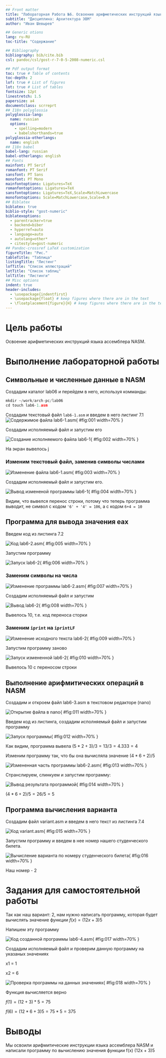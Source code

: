 ```yaml
---
## Front matter
title: "Лабораторная Работа №6. Освоение арифметических инструкций языка ассемблера NASM."
subtitle: "Дисциплина: Архитектура ЭВМ"
author: "Иван Шевырев"

## Generic otions
lang: ru-RU
toc-title: "Содержание"

## Bibliography
bibliography: bib/cite.bib
csl: pandoc/csl/gost-r-7-0-5-2008-numeric.csl

## Pdf output format
toc: true # Table of contents
toc-depth: 2
lof: true # List of figures
lot: true # List of tables
fontsize: 12pt
linestretch: 1.5
papersize: a4
documentclass: scrreprt
## I18n polyglossia
polyglossia-lang:
  name: russian
  options:
	- spelling=modern
	- babelshorthands=true
polyglossia-otherlangs:
  name: english
## I18n babel
babel-lang: russian
babel-otherlangs: english
## Fonts
mainfont: PT Serif
romanfont: PT Serif
sansfont: PT Sans
monofont: PT Mono
mainfontoptions: Ligatures=TeX
romanfontoptions: Ligatures=TeX
sansfontoptions: Ligatures=TeX,Scale=MatchLowercase
monofontoptions: Scale=MatchLowercase,Scale=0.9
## Biblatex
biblatex: true
biblio-style: "gost-numeric"
biblatexoptions:
  - parentracker=true
  - backend=biber
  - hyperref=auto
  - language=auto
  - autolang=other*
  - citestyle=gost-numeric
## Pandoc-crossref LaTeX customization
figureTitle: "Рис."
tableTitle: "Таблица"
listingTitle: "Листинг"
lofTitle: "Список иллюстраций"
lotTitle: "Список таблиц"
lolTitle: "Листинги"
## Misc options
indent: true
header-includes:
  - \usepackage{indentfirst}
  - \usepackage{float} # keep figures where there are in the text
  - \floatplacement{figure}{H} # keep figures where there are in the text
---
```


# Цель работы


Освоение арифметических инструкций языка ассемблера NASM.

# Выполнение лабораторной работы

## Символьные и численные данные в NASM
Создадим каталог lab06 и перейдем в него, используя комманды:

```nasm
mkdir ~/work/arch-pc/lab06
cd touch lab6-1.asm
```

Создадим текстовый файл `lab6-1.asm` и введем в него листинг 7.1
![Содержимое файла lab6-1.asm](image/1.png){ #fig:001 width=70% }

Создадим исполняемый файл и запустим его

![Создание исполняемого файла lab6-1](image/2.png){ #fig:002 width=70% }

На экран вывелось j

### Изменим текстовый файл, заменив символы числами

![Изменение файла lab6-1.asm](image/3.png){ #fig:003 width=70% }

Создадим исполняемый файл и запустим его.


![Вывод измененой программы lab6-1](image/4.png){ #fig:004 width=70% }

Видим, что вывелся перенос строки, потому что теперь программа выводит, не символ с кодом `'6' + '4' = 106`, а с кодом `6+4 = 10`

## Программа для вывода значения eax


Введем код из листинга 7.2 

![Код lab6-2.asm](image/5.png){ #fig:005 width=70% }

Запустим программу

![Запуск lab6-2](image/6.png){ #fig:006 width=70% }

### Заменим символы на числа

![Изменение программы lab6-2.asm](image/7.png){ #fig:007 width=70% }

Создадим исполняемый файл и запустим

![Вывод lab6-2](image/8.png){ #fig:008 width=70% }

Вывелось 10, т.е. код переноса сторки

### Заменим `iprint` на `iprintLF`


![Изменение исходного текста lab6-2](image/9.png){ #fig:009 width=70% }

Запустим программу заново

![Запуск измененной lab6-2](image/10.png){ #fig:010 width=70% }

Вывелось 10 с переносом строки

## Выполнение арифмитических операций в NASM

Создадим и откроем файл lab6-3.asm в текстовом редакторе (nano)

![Открытие файла в nano](image/11.png){ #fig:011 width=70% }

Введем код из листинга, создадим исполняемый файл и запустим программу

![Запуск программы](image/12.png){ #fig:012 width=70% }

Как видим, программа вывела $(5*2+3)/3 = 13/3 = 4.333 = 4$


Изменим программу так, что бы она вычисляла значение $(4*6 + 2)/5$

![Измененная часть программы lab6-2.asm](image/13.png){ #fig:013 width=70% }

Странслируем, слинкуем и запустим программу: 

![Вывод результата программой](image/14.png){ #fig:014 width=70% }

$(4*6 +2)/5 = 26/5 = 5$

## Программа вычисления варианта

Создадим файл variant.asm и введем в него текст из листинга 7.4

![Код variant.asm](image/15.png){ #fig:015 width=70% }

Запустим программу и введем в нее номер нашего студенческого билета. 

![Вычисление варианта по номеру студенческого билета](image/16.png){ #fig:016 width=70% }

Наш номер - 2


# Задания для самостоятельной работы

Так как наш вариант: 2, нам нужно написать программу, которая будет вычислять значение функции $f(x) = (12x + 3)5$

Напишем эту программу

![Код созданной программы lab6-4.asm](image/17.png){ #fig:017 width=70% }

Создадим исполняемый файл и проверим данную программу на указаных значениях 

x1 = 1

x2 = 6

![Проверка программы на данных значениях](image/18.png){ #fig:018 width=70% }

Функция вычисляется верно

$f(1) = (12+3)*5 = 75$

$f(6) = (12*6 +3)5 = 75 * 5 = 375$

# Выводы

Мы освоили арифмитические инструкции языка ассемблера NASM и  написали программу по вычислению значения функции f(x) (12x + 3)5

